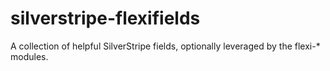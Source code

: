 silverstripe-flexifields
========================

A collection of helpful SilverStripe fields, optionally leveraged by the flexi-* modules.
